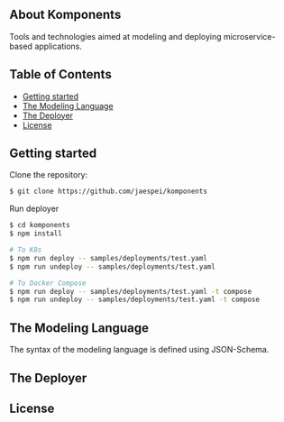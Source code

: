 ## About Komponents
Tools and technologies aimed at modeling and deploying microservice-based applications.

## Table of Contents

- [Getting started](#getting-started)
- [The Modeling Language](#modeling-language)
- [The Deployer](#modeler)
- [License](#license)


## Getting started

Clone the repository:
```bash
$ git clone https://github.com/jaespei/komponents
```

Run deployer
```bash
$ cd komponents
$ npm install

# To K8s
$ npm run deploy -- samples/deployments/test.yaml
$ npm run undeploy -- samples/deployments/test.yaml 

# To Docker Compose
$ npm run deploy -- samples/deployments/test.yaml -t compose
$ npm run undeploy -- samples/deployments/test.yaml -t compose
```

## The Modeling Language

The syntax of the modeling language is defined using JSON-Schema. 


## The Deployer




## License